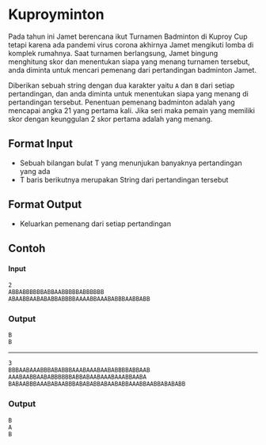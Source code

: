 # Kuproyminton
Pada tahun ini Jamet berencana ikut Turnamen Badminton di Kuproy Cup tetapi karena ada pandemi virus corona akhirnya 
Jamet mengikuti lomba di komplek rumahnya. Saat turnamen berlangsung, Jamet bingung menghitung skor dan menentukan siapa
yang menang turnamen tersebut, anda diminta untuk mencari pemenang dari pertandingan badminton Jamet.

Diberikan sebuah string dengan dua karakter yaitu `A` dan `B` dari setiap pertandingan, dan anda diminta untuk menentukan
siapa yang menang di pertandingan tersebut. Penentuan pemenang badminton adalah yang mencapai angka 21 yang pertama kali.
Jika seri maka pemain yang memiliki skor dengan keunggulan 2 skor pertama adalah yang menang.

## Format Input
- Sebuah bilangan bulat T yang menunjukan banyaknya pertandingan yang ada
- T baris berikutnya merupakan String dari pertandingan tersebut

## Format Output
- Keluarkan pemenang dari setiap pertandingan

## Contoh 
#### Input
```
2
ABBABBBBBBABBAABBBBBABBBBBB
ABAABBAABABABBABBBBAAAABBAAABABBBAABBABB
```
### Output
```
B
B
```
---
```
3
BBBAABAAABBBABABBBAAABAAABAABABBBBABBAAB
AAABAABBAABABBBBBBABBABAABAAABAAABBAABA
BABAABBBAAABABAABBBABABABBABAABABBAAABBAABBABABABB
```
### Output
```
B
A
B
```